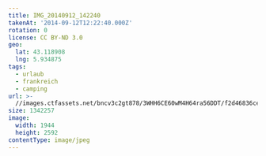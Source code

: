 ```yaml
---
title: IMG_20140912_142240
takenAt: '2014-09-12T12:22:40.000Z'
rotation: 0
license: CC BY-ND 3.0
geo:
  lat: 43.118908
  lng: 5.934875
tags:
  - urlaub
  - frankreich
  - camping
url: >-
  //images.ctfassets.net/bncv3c2gt878/3WHH6CE60wM4H64ra56DDT/f2d46836ce95fea32acefe9c65717e6a/img_20140912_142240_28031169660_o
size: 1342257
image:
  width: 1944
  height: 2592
contentType: image/jpeg
---
```



